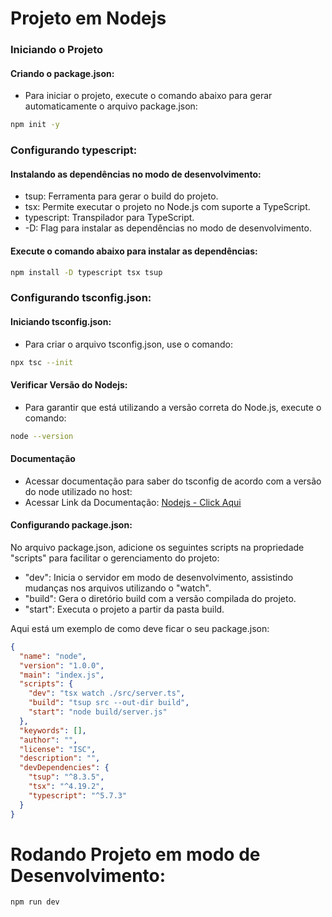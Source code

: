 # Projeto em Nodejs

### Iniciando o Projeto

#### Criando o package.json:

- Para iniciar o projeto, execute o comando abaixo para gerar automaticamente o arquivo package.json:

```bash
npm init -y
```

### Configurando typescript:

#### Instalando as dependências no modo de desenvolvimento:

- tsup: Ferramenta para gerar o build do projeto.
- tsx: Permite executar o projeto no Node.js com suporte a TypeScript.
- typescript: Transpilador para TypeScript.
- -D: Flag para instalar as dependências no modo de desenvolvimento.

#### Execute o comando abaixo para instalar as dependências:

```bash
npm install -D typescript tsx tsup
```

### Configurando tsconfig.json:

#### Iniciando tsconfig.json:

- Para criar o arquivo tsconfig.json, use o comando:
```bash 
npx tsc --init
``` 
#### Verificar Versão do Nodejs:

- Para garantir que está utilizando a versão correta do Node.js, execute o comando:

```bash
node --version
```

#### Documentação

- Acessar documentação para saber do tsconfig de acordo com a versão do node utilizado no host:
- Acessar Link da Documentação: [Nodejs - Click Aqui](https://github.com/tsconfig/bases)

#### Configurando package.json:

No arquivo package.json, adicione os seguintes scripts na propriedade "scripts" para facilitar o gerenciamento do projeto:

- "dev": Inicia o servidor em modo de desenvolvimento, assistindo mudanças nos arquivos utilizando o "watch".
- "build": Gera o diretório build com a versão compilada do projeto.
- "start": Executa o projeto a partir da pasta build.

Aqui está um exemplo de como deve ficar o seu package.json:
```json
{
  "name": "node",
  "version": "1.0.0",
  "main": "index.js",
  "scripts": {
    "dev": "tsx watch ./src/server.ts",
    "build": "tsup src --out-dir build",
    "start": "node build/server.js"
  },
  "keywords": [],
  "author": "",
  "license": "ISC",
  "description": "",
  "devDependencies": {
    "tsup": "^8.3.5",
    "tsx": "^4.19.2",
    "typescript": "^5.7.3"
  }
}
```

# Rodando Projeto em modo de Desenvolvimento:

```bash
npm run dev
```